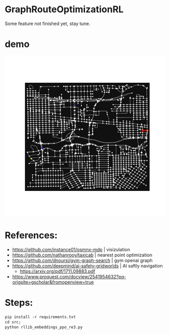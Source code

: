 # GraphRouteOptimizationRL
Some feature not finished yet, stay tune. 
# demo

![demo images](images/example/eval_video.gif)

# References:
+ https://github.com/instance01/osmnx-mdp | visizulation
+ https://github.com/nathanrooy/taxicab | nearest point optimization
+ https://github.com/dnoursi/gym-graph-search | gym openai graph
+ https://github.com/deepmind/ai-safety-gridworlds | AI saftly navigation 
  - https://arxiv.org/pdf/1711.09883.pdf
+ https://www.proquest.com/docview/2541954632?pq-origsite=gscholar&fromopenview=true


# Steps:

```
pip install -r requirements.txt
cd src;
python rllib_embeddings_ppo_re3.py
```
